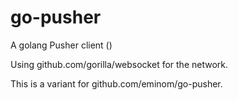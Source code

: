 go-pusher
=========

A golang Pusher client ()

Using github.com/gorilla/websocket for the network.

This is a variant for github.com/eminom/go-pusher.